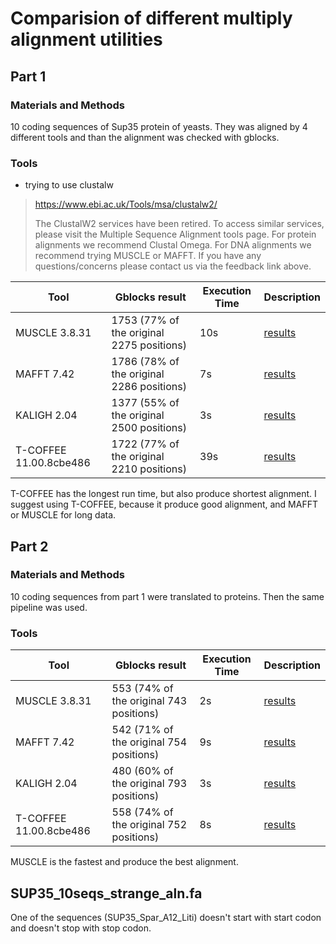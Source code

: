 # Comparision of different multiply alignment utilities

## Part 1

### Materials and Methods

10 coding sequences of Sup35 protein of yeasts. They was aligned by 4 different tools
and than the alignment was checked with gblocks.

### Tools

* trying to use clustalw
> https://www.ebi.ac.uk/Tools/msa/clustalw2/
>
>The ClustalW2 services have been retired. To access similar services, please visit the Multiple Sequence Alignment tools page. For protein alignments we recommend Clustal Omega. For DNA alignments we recommend trying MUSCLE or MAFFT. If you have any questions/concerns please contact us via the feedback link above.

| Tool        | Gblocks result | Execution Time | Description |
| ----------- | -------------- | -------------- | ----------- |
| MUSCLE 3.8.31 | 1753  (77% of the original 2275 positions) | 10s       | [results](https://www.ebi.ac.uk/Tools/services/web_muscle/toolresult.ebi?jobId=muscle-E20200318-162231-0045-12801604-p2m) |
| MAFFT 7.42    | 1786  (78% of the original 2286 positions) | 7s        | [results](https://www.ebi.ac.uk/Tools/services/web/toolresult.ebi?jobId=mafft-I20200318-165939-0743-7720800-p2m)|
| KALIGH 2.04   | 1377  (55% of the original 2500 positions) | 3s        | [results](https://www.ebi.ac.uk/Tools/services/web/toolresult.ebi?jobId=kalign-I20200318-175017-0237-3550769-p2m)|
| T-COFFEE 11.00.8cbe486 | 1722  (77% of the original 2210 positions) | 39s        | [results](https://www.ebi.ac.uk/Tools/services/web/toolresult.ebi?jobId=tcoffee-I20200318-175231-0863-95195112-p2m)|

T-COFFEE has the longest run time, but also produce shortest alignment.
I suggest using T-COFFEE, because it produce good alignment, and MAFFT or MUSCLE for long data.

## Part 2

### Materials and Methods

10 coding sequences from part 1 were translated to proteins. Then the same pipeline was used.

### Tools

| Tool        | Gblocks result | Execution Time | Description |
| ----------- | -------------- | -------------- | ----------- |
| MUSCLE 3.8.31 | 553  (74% of the original 743 positions) | 2s       | [results](https://www.ebi.ac.uk/Tools/services/web/toolresult.ebi?jobId=muscle-I20200319-110812-0071-6227165-p2m) |
| MAFFT 7.42    | 542  (71% of the original 754 positions) | 9s        | [results](https://www.ebi.ac.uk/Tools/services/web/toolresult.ebi?jobId=mafft-I20200319-110531-0899-55658629-p2m)|
| KALIGH 2.04   | 480  (60% of the original 793 positions) | 3s        | [results](https://www.ebi.ac.uk/Tools/services/web/toolresult.ebi?jobId=kalign-I20200319-102630-0853-78843857-p2m)|
| T-COFFEE 11.00.8cbe486 | 558  (74% of the original 752 positions) | 8s        | [results](https://www.ebi.ac.uk/Tools/services/web/toolresult.ebi?jobId=tcoffee-I20200319-111109-0495-51696271-p2m)|

MUSCLE is the fastest and produce the best alignment.

## SUP35_10seqs_strange_aln.fa

One of the sequences (SUP35_Spar_A12_Liti) doesn't start with start codon and doesn't stop with stop codon. 
